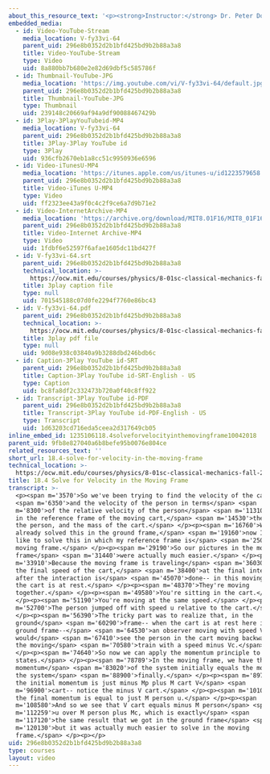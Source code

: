 ```yaml
---
about_this_resource_text: '<p><strong>Instructor:</strong> Dr. Peter Dourmashkin</p>'
embedded_media:
  - id: Video-YouTube-Stream
    media_location: V-fy33vi-64
    parent_uid: 296e8b0352d2b1bfd425bd9b2b88a3a8
    title: Video-YouTube-Stream
    type: Video
    uid: 8a880bb7b680e2e82d69dbf5c585786f
  - id: Thumbnail-YouTube-JPG
    media_location: 'https://img.youtube.com/vi/V-fy33vi-64/default.jpg'
    parent_uid: 296e8b0352d2b1bfd425bd9b2b88a3a8
    title: Thumbnail-YouTube-JPG
    type: Thumbnail
    uid: 239148c20669af94a9df90088467429b
  - id: 3Play-3PlayYouTubeid-MP4
    media_location: V-fy33vi-64
    parent_uid: 296e8b0352d2b1bfd425bd9b2b88a3a8
    title: 3Play-3Play YouTube id
    type: 3Play
    uid: 936cfb2670eb1a8cc51c9950936e6596
  - id: Video-iTunesU-MP4
    media_location: 'https://itunes.apple.com/us/itunes-u/id1223579658'
    parent_uid: 296e8b0352d2b1bfd425bd9b2b88a3a8
    title: Video-iTunes U-MP4
    type: Video
    uid: ff2323ee43a9f0c4c2f9ce6a7d9b71e2
  - id: Video-InternetArchive-MP4
    media_location: 'https://archive.org/download/MIT8.01F16/MIT8_01F16_L18v04_360p.mp4'
    parent_uid: 296e8b0352d2b1bfd425bd9b2b88a3a8
    title: Video-Internet Archive-MP4
    type: Video
    uid: 1fdbf6e52597f6afae1605dc11bd427f
  - id: V-fy33vi-64.srt
    parent_uid: 296e8b0352d2b1bfd425bd9b2b88a3a8
    technical_location: >-
      https://ocw.mit.edu/courses/physics/8-01sc-classical-mechanics-fall-2016/week-6-continuous-mass-transfer/18.4-solve-for-velocity-in-the-moving-frame/18.4-solve-for-velocity-in-the-moving-frame/V-fy33vi-64.srt
    title: 3play caption file
    type: null
    uid: 701545188c07d0fe2294f7760e86bc43
  - id: V-fy33vi-64.pdf
    parent_uid: 296e8b0352d2b1bfd425bd9b2b88a3a8
    technical_location: >-
      https://ocw.mit.edu/courses/physics/8-01sc-classical-mechanics-fall-2016/week-6-continuous-mass-transfer/18.4-solve-for-velocity-in-the-moving-frame/18.4-solve-for-velocity-in-the-moving-frame/V-fy33vi-64.pdf
    title: 3play pdf file
    type: null
    uid: 9d08e938c03840a9b3288dbd246bdb6c
  - id: Caption-3Play YouTube id-SRT
    parent_uid: 296e8b0352d2b1bfd425bd9b2b88a3a8
    title: Caption-3Play YouTube id-SRT-English - US
    type: Caption
    uid: bc8fa8df2c332473b720a0f40c8ff922
  - id: Transcript-3Play YouTube id-PDF
    parent_uid: 296e8b0352d2b1bfd425bd9b2b88a3a8
    title: Transcript-3Play YouTube id-PDF-English - US
    type: Transcript
    uid: 1d63203cd716eda5ceea2d317649cb05
inline_embed_id: 1235106118.4solveforvelocityinthemovingframe10042018
parent_uid: 9fb8e827040a6b8befe95b0076e804ce
related_resources_text: ''
short_url: 18.4-solve-for-velocity-in-the-moving-frame
technical_location: >-
  https://ocw.mit.edu/courses/physics/8-01sc-classical-mechanics-fall-2016/week-6-continuous-mass-transfer/18.4-solve-for-velocity-in-the-moving-frame/18.4-solve-for-velocity-in-the-moving-frame
title: 18.4 Solve for Velocity in the Moving Frame
transcript: >-
  <p><span m='3570'>So we've been trying to find the velocity of the cart</span>
  <span m='6350'>and the velocity of the person in terms</span> <span
  m='8300'>of the relative velocity of the person</span> <span m='11310'>jumping
  in the reference frame of the moving cart,</span> <span m='14530'>the mass of
  the person, and the mass of the cart.</span> </p><p><span m='16760'>We've
  already solved this in the ground frame,</span> <span m='19160'>now I would
  like to solve this in which my reference frame is</span> <span m='25010'>the
  moving frame.</span> </p><p><span m='29190'>So our pictures in the moving
  frame</span> <span m='31440'>were actually much easier.</span> </p><p><span
  m='33910'>Because the moving frame is traveling</span> <span m='36030'>with
  the final speed of the cart,</span> <span m='38400'>at the final interaction--
  after the interaction is</span> <span m='45070'>done-- in this moving frame,
  the cart is at rest.</span> </p><p><span m='48370'>They're moving
  together.</span> </p><p><span m='49580'>You're sitting in the cart.</span>
  </p><p><span m='51190'>You're moving at the same speed.</span> </p><p><span
  m='52700'>The person jumped off with speed u relative to the cart.</span>
  </p><p><span m='56390'>The tricky part was to realize that, in the
  ground</span> <span m='60290'>frame-- when the cart is at rest here in the
  ground frame--</span> <span m='64530'>an observer moving with speed Vc
  would</span> <span m='67410'>see the person in the cart moving backwards in
  the moving</span> <span m='70580'>train with a speed minus Vc.</span>
  </p><p><span m='74640'>So now we can apply the momentum principle to these two
  states.</span> </p><p><span m='78789'>In the moving frame, we have that
  momentum</span> <span m='83020'>of the system initially equals the momentum of
  the system</span> <span m='88900'>finally.</span> </p><p><span m='89770'>Now,
  the initial momentum is just minus Mp plus M cart V</span> <span
  m='96900'>cart-- notice the minus V cart.</span> </p><p><span m='101090'>And
  the final momentum is equal to just M person u.</span> </p><p><span
  m='108580'>And so we see that V cart equals minus M person</span> <span
  m='112259'>u over M person plus Mc, which is exactly</span> <span
  m='117120'>the same result that we got in the ground frame</span> <span
  m='120130'>but it was actually much easier to solve in the moving
  frame.</span> </p><p></p>
uid: 296e8b0352d2b1bfd425bd9b2b88a3a8
type: courses
layout: video
---
```

